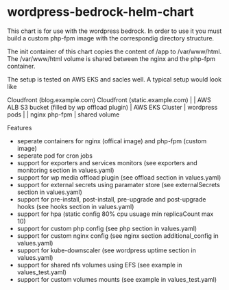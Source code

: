 # wordpress-bedrock-helm-chart

This chart is for use with the wordpress bedrock. In order to use it you must build a custom php-fpm image with the correspondig directory structure.

The init container of this chart copies the content of /app to /var/www/html. The /var/www/html volume is shared between the nginx and the php-fpm container.

The setup is tested on AWS EKS and sacles well. A typical setup would look like

Cloudfront (blog.example.com)     Cloudfront (static.example.com)
       |                               |
     AWS ALB                          S3 bucket (filled by wp offload plugin)
       |
     AWS EKS Cluster
       |
     wordpress pods
     |          |
   nginx      php-fpm
         |
   shared volume



Features
* seperate containers for nginx (offical image) and php-fpm (custom image)
* seperate pod for cron jobs
* support for exporters and services monitors (see exporters and monitoring section in values.yaml)
* support for wp media offload plugin (see offload section in values.yaml)
* support for external secrets using paramater store (see externalSecrets section in values.yaml)
* support for pre-install, post-install, pre-upgrade and post-upgrade hooks (see hooks section in values.yaml)
* support for hpa (static config 80% cpu usuage min replicaCount max 10)
* support for custom php config (see php section in values.yaml)
* support for custom nginx config (see nginx section additional_config in values.yaml)
* support for kube-downscaler (see wordpress uptime section in values.yaml)
* support for shared nfs volumes using EFS (see example in values_test.yaml)
* support for custom volumes mounts (see example in values_test.yaml)
